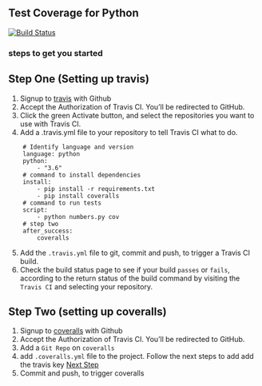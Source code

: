## Test Coverage for Python
[![Build Status](https://travis-ci.org/kayondo-edward/python_test_coverage.svg?branch=master)](https://travis-ci.org/kayondo-edward/python_test_coverage)

### steps to get you started

## Step One (Setting up travis)
1. Signup to [travis](travis-ci.com) with Github
2. Accept the Authorization of Travis CI. You’ll be redirected to GitHub.
3. Click the green Activate button, and select the repositories you want to use with Travis CI.
4. Add a .travis.yml file to your repository to tell Travis CI what to do.

```
    # Identify language and version
    language: python
    python:
        - "3.6"
    # command to install dependencies
    install:
        - pip install -r requirements.txt
        - pip install coveralls
    # command to run tests
    script:
        - python numbers.py cov
    # step two
    after_success:
        coveralls
```    
5. Add the `.travis.yml` file to git, commit and push, to trigger a Travis CI build.
6. Check the build status page to see if your build `passes` or `fails`, according to the return status of the build command by visiting the `Travis CI` and selecting your repository.

## Step Two (setting up coveralls)
1. Signup to [coveralls](https://coveralls.io) with Github
2. Accept the Authorization of Travis CI. You’ll be redirected to GitHub.
3. Add a `Git Repo` on `coveralls`
4. add `.coveralls.yml` file to the project. Follow the next steps to add add the travis key [Next Step](https://coveralls.io/github/kayondo-edward/python_test_coverage)
5. Commit and push, to trigger coveralls